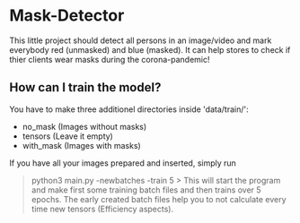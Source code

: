 # Mask-Detector
This little project should detect all persons in an image/video and mark everybody red (unmasked) and blue (masked). It can help stores to check if thier clients wear masks during the corona-pandemic!


## How can I train the model?
You have to make three additionel directories inside 'data/train/':
- no_mask     (Images without masks)
- tensors     (Leave it empty)
- with_mask   (Images with masks)

If you have all your images prepared and inserted, simply run 
> python3 main.py -newbatches -train 5 >
This will start the program and make first some training batch files and then trains over 5 epochs. The early created batch files help you to not calculate every time new tensors (Efficiency aspects).
